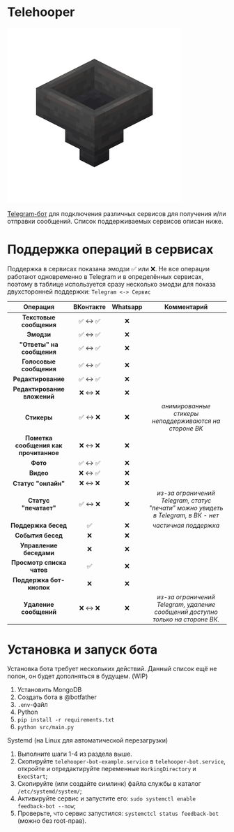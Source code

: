 # Telehooper

![Telehooper Logo](https://github.com/Zensonaton/Telehooper/blob/main/resources/logo.png)

[Telegram-бот](t.me/telehooper_bot) для подключения различных сервисов для получения и/ли отправки сообщений. Список поддерживаемых сервисов описан ниже.

# Поддержка операций в сервисах

Поддержка в сервисах показана эмодзи ✅ или ❌. Не все операции работают одновременно в Telegram и в определённых сервисах, поэтому в таблице используется сразу несколько эмодзи для показа двухсторонней поддержки: `Telegram <-> Сервис`

| **Операция**                          | **ВКонтакте** | **Whatsapp** | **Комментарий**                                                                    |
|:-------------------------------------:|:-------------:|:------------:|:----------------------------------------------------------------------------------:|
| **Текстовые сообщения**               | ✅ <-> ✅    | ❌            |                                                                                    |
| **Эмодзи**                            | ✅ <-> ✅    | ❌            |                                                                                    |
| **"Ответы" на сообщения**             | ✅ <-> ✅    | ❌            |                                                                                    |
| **Голосовые сообщения**               | ✅ <-> ✅    | ❌            |                                                                                    |
| **Редактирование**                    | ✅ <-> ✅    | ❌            |                                                                                    |
| **Редактирование вложений**           | ❌ <-> ❌    | ❌            |                                                                                    |
| **Стикеры**                           | ✅ <-> ❌    | ❌            | _анимированные стикеры неподдерживаются на стороне ВК_                             |
| **Пометка сообщения как прочитанное** | ❌ <-> ❌    | ❌            |                                                                                    |
| **Фото**                              | ✅ <-> ✅    | ❌            |                                                                                    |
| **Видео**                             | ❌ <-> ✅    | ❌            |                                                                                    |
| **Статус "онлайн"**                   | ❌ <-> ❌    | ❌            |                                                                                    |
| **Статус "печатает"**                 | ✅ <-> ❌    | ❌            | _из-за ограничений Telegram, статус "печати" можно увидеть в Telegram, в ВК - нет_ |
| **Поддержка бесед**                   | ✅           | ❌            | _частичная поддержка_                                                               |
| **События  бесед**                    | ❌           | ❌            |                                                                                    |
| **Управление беседами**               | ❌           | ❌            |                                                                                    |
| **Просмотр списка чатов**             | ✅           | ❌            |                                                                                    |
| **Поддержка бот-кнопок**              | ❌           | ❌            |                                                                                    |
| **Удаление сообщений**                | ❌ <-> ❌    | ❌            | _из-за ограничений Telegram, удаление сообщений доступно только на стороне ВК._    |

# Установка и запуск бота

Установка бота требует нескольких действий. Данный список ещё не полон, он будет дополняться в будущем. (WIP)

1. Установить MongoDB
2. Создать бота в @botfather
3. `.env`-файл
4. Python
5. `pip install -r requirements.txt`
6. `python src/main.py`

Systemd (на Linux для автоматической перезагрузки)

1. Выполните шаги 1-4 из раздела выше.
2. Скопируйте `telehooper-bot-example.service` в `telehooper-bot.service`, откройте и отредактируйте переменные `WorkingDirectory` и `ExecStart`;
3. Скопируйте (или создайте симлинк) файла службы в каталог `/etc/systemd/system/`;
4. Активируйте сервис и запустите его: `sudo systemctl enable feedback-bot --now`;
5. Проверьте, что сервис запустился: `systemctcl status feedback-bot` (можно без root-прав).
